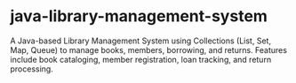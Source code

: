 # java-library-management-system
A Java-based Library Management System using Collections (List, Set, Map, Queue) to manage books, members, borrowing, and returns. Features include book cataloging, member registration, loan tracking, and return processing.

